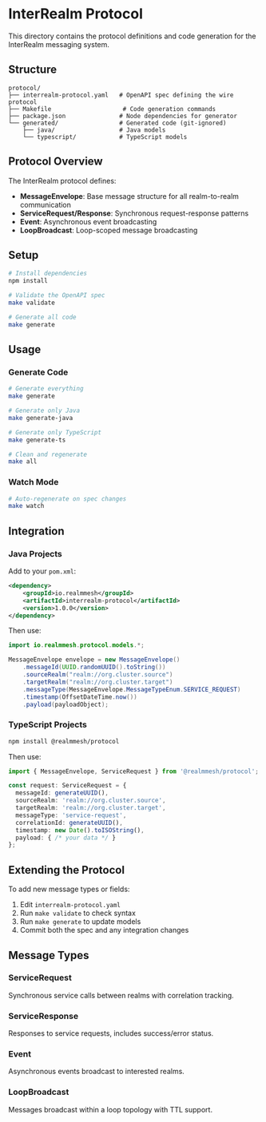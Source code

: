 # InterRealm Protocol

This directory contains the protocol definitions and code generation for the InterRealm messaging system.

## Structure

```
protocol/
├── interrealm-protocol.yaml   # OpenAPI spec defining the wire protocol
├── Makefile                    # Code generation commands
├── package.json               # Node dependencies for generator
└── generated/                 # Generated code (git-ignored)
    ├── java/                  # Java models
    └── typescript/            # TypeScript models
```

## Protocol Overview

The InterRealm protocol defines:
- **MessageEnvelope**: Base message structure for all realm-to-realm communication
- **ServiceRequest/Response**: Synchronous request-response patterns
- **Event**: Asynchronous event broadcasting
- **LoopBroadcast**: Loop-scoped message broadcasting

## Setup

```bash
# Install dependencies
npm install

# Validate the OpenAPI spec
make validate

# Generate all code
make generate
```

## Usage

### Generate Code

```bash
# Generate everything
make generate

# Generate only Java
make generate-java

# Generate only TypeScript
make generate-ts

# Clean and regenerate
make all
```

### Watch Mode

```bash
# Auto-regenerate on spec changes
make watch
```

## Integration

### Java Projects

Add to your `pom.xml`:
```xml
<dependency>
    <groupId>io.realmmesh</groupId>
    <artifactId>interrealm-protocol</artifactId>
    <version>1.0.0</version>
</dependency>
```

Then use:
```java
import io.realmmesh.protocol.models.*;

MessageEnvelope envelope = new MessageEnvelope()
    .messageId(UUID.randomUUID().toString())
    .sourceRealm("realm://org.cluster.source")
    .targetRealm("realm://org.cluster.target")
    .messageType(MessageEnvelope.MessageTypeEnum.SERVICE_REQUEST)
    .timestamp(OffsetDateTime.now())
    .payload(payloadObject);
```

### TypeScript Projects

```bash
npm install @realmmesh/protocol
```

Then use:
```typescript
import { MessageEnvelope, ServiceRequest } from '@realmmesh/protocol';

const request: ServiceRequest = {
  messageId: generateUUID(),
  sourceRealm: 'realm://org.cluster.source',
  targetRealm: 'realm://org.cluster.target',
  messageType: 'service-request',
  correlationId: generateUUID(),
  timestamp: new Date().toISOString(),
  payload: { /* your data */ }
};
```

## Extending the Protocol

To add new message types or fields:

1. Edit `interrealm-protocol.yaml`
2. Run `make validate` to check syntax
3. Run `make generate` to update models
4. Commit both the spec and any integration changes

## Message Types

### ServiceRequest
Synchronous service calls between realms with correlation tracking.

### ServiceResponse
Responses to service requests, includes success/error status.

### Event
Asynchronous events broadcast to interested realms.

### LoopBroadcast
Messages broadcast within a loop topology with TTL support.